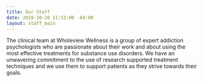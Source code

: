 ```yaml
---
title: Our Staff
date: 2018-10-28 11:51:00 -04:00
layout: staff_main
---
```


The clinical team at Wholeview Wellness is a group of expert addiction psychologists who are passionate about their work and about using the most effective treatments for substance use disorders. We have an unwavering commitment to the use of research supported treatment techniques and we use them to support patients as they strive towards their goals.
